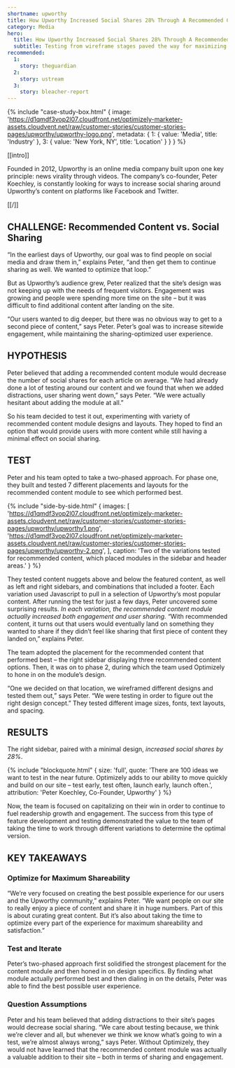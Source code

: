 ```yaml
---
shortname: upworthy
title: How Upworthy Increased Social Shares 28% Through A Recommended Content Test
category: Media
hero:
  title: How Upworthy Increased Social Shares 28% Through A Recommended Content Experiment
  subtitle: Testing from wireframe stages paved the way for maximizing reader engagement
recommended:
  1:
    story: theguardian
  2:
    story: ustream
  3:
    story: bleacher-report
---
```

{% include "case-study-box.html"
  {
    image: 'https://d1qmdf3vop2l07.cloudfront.net/optimizely-marketer-assets.cloudvent.net/raw/customer-stories/customer-stories-pages/upworthy/upworthy-logo.png',
    metadata: {
      1: {
        value: 'Media',
        title: 'Industry'
      },
      3: {
        value: 'New York, NY',
        title: 'Location'
      }
    }
  }
%}

[[intro]]

Founded in 2012, Upworthy is an online media company built upon one key principle: news virality through videos. The company’s co-founder, Peter Koechley, is constantly looking for ways to increase social sharing around Upworthy’s content on platforms like Facebook and Twitter.

[[/]]

## CHALLENGE: Recommended Content vs. Social Sharing

“In the earliest days of Upworthy, our goal was to find people on social media and draw them in,” explains Peter, “and then get them to continue sharing as well. We wanted to optimize that loop.”

But as Upworthy’s audience grew, Peter realized that the site’s design was not keeping up with the needs of frequent visitors. Engagement was growing and people were spending more time on the site – but it was difficult to find additional content after landing on the site.

“Our users wanted to dig deeper, but there was no obvious way to get to a second piece of content,” says Peter. Peter’s goal was to increase sitewide engagement, while maintaining the sharing-optimized user experience.

## HYPOTHESIS

Peter believed that adding a recommended content module would decrease the number of social shares for each article on average. “We had already done a lot of testing around our content and we found that when we added distractions, user sharing went down,” says Peter. “We were actually hesitant about adding the module at all.”

So his team decided to test it out, experimenting with variety of recommended content module designs and layouts. They hoped to find an option that would provide users with more content while still having a minimal effect on social sharing.

## TEST

Peter and his team opted to take a two-phased approach. For phase one, they built and tested 7 different placements and layouts for the recommended content module to see which performed best.

{% include "side-by-side.html"
  {
    images: [
      'https://d1qmdf3vop2l07.cloudfront.net/optimizely-marketer-assets.cloudvent.net/raw/customer-stories/customer-stories-pages/upworthy/upworthy1.png',
      'https://d1qmdf3vop2l07.cloudfront.net/optimizely-marketer-assets.cloudvent.net/raw/customer-stories/customer-stories-pages/upworthy/upworthy-2.png',
    ],
    caption: 'Two of the variations tested for recommended content, which placed modules in the sidebar and header areas.'
  }
%}


They tested content nuggets above and below the featured content, as well as left and right sidebars, and combinations that included a footer. Each variation used Javascript to pull in a selection of Upworthy’s most popular content. After running the test for just a few days, Peter uncovered some surprising results. *In each variation, the recommended content module actually increased both engagement and user sharing.* “With recommended content, it turns out that users would eventually land on something they wanted to share if they didn’t feel like sharing that first piece of content they landed on,” explains Peter.

The team adopted the placement for the recommended content that performed best – the right sidebar displaying three recommended content options. Then, it was on to phase 2, during which the team used Optimizely to hone in on the module’s design.

“One we decided on that location, we wireframed different designs and tested them out,” says Peter. “We were testing in order to figure out the right design concept.” They tested different image sizes, fonts, text layouts, and spacing.

## RESULTS

The right sidebar, paired with a minimal design, *increased social shares by 28%*.

{% include "blockquote.html"
  {
    size: 'full',
    quote: 'There are 100 ideas we want to test in the near future. Optimizely adds to our ability to move quickly and build on our site – test early, test often, launch early, launch often.',
    attribution: 'Peter Koechley, Co-Founder, Upworthy'
  }
%}

Now, the team is focused on capitalizing on their win in order to continue to fuel readership growth and engagement. The success from this type of feature development and testing demonstrated the value to the team of taking the time to work through different variations to determine the optimal version.

## KEY TAKEAWAYS

### Optimize for Maximum Shareability 

“We’re very focused on creating the best possible experience for our users and the Upworthy community,” explains Peter. “We want people on our site to really enjoy a piece of content and share it in huge numbers. Part of this is about curating great content. But it’s also about taking the time to optimize every part of the experience for maximum shareability and satisfaction.”

### Test and Iterate 

Peter’s two-phased approach first solidified the strongest placement for the content module and then honed in on design specifics. By finding what module actually performed best and then dialing in on the details, Peter was able to find the best possible user experience.

### Question Assumptions 

Peter and his team believed that adding distractions to their site’s pages would decrease social sharing. “We care about testing because, we think we’re clever and all, but whenever we think we know what’s going to win a test, we’re almost always wrong,” says Peter. Without Optimizely, they would not have learned that the recommended content module was actually a valuable addition to their site – both in terms of sharing and engagement.
